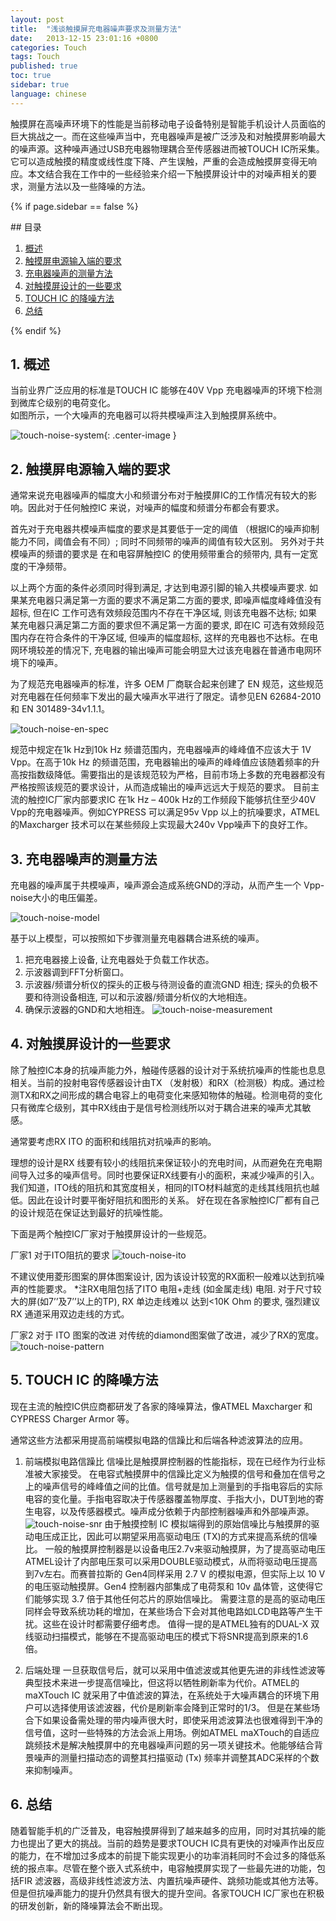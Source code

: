 ```yaml
---
layout: post
title:  "浅谈触摸屏充电器噪声要求及测量方法"
date:   2013-12-15 23:01:16 +0800
categories: Touch
tags: Touch
published: true
toc: true
sidebar: true
language: chinese
---
```

触摸屏在高噪声环境下的性能是当前移动电子设备特别是智能手机设计人员面临的巨大挑战之一。而在这些噪声当中，充电器噪声是被广泛涉及和对触摸屏影响最大的噪声源。这种噪声通过USB充电器物理耦合至传感器进而被TOUCH IC所采集。它可以造成触摸的精度或线性度下降、产生误触，严重的会造成触摸屏变得无响应。本文结合我在工作中的一些经验来介绍一下触摸屏设计中的对噪声相关的要求，测量方法以及一些降噪的方法。

{% if page.sidebar == false %}
<div class = "separator"></div>
## 目录

1. [概述](#1)
2. [触摸屏电源输入端的要求](#2)
3. [充电器噪声的测量方法](#3)
4. [对触摸屏设计的一些要求](#4)
5. [TOUCH IC 的降噪方法](#5)
6. [总结](#6)
<div class = "separator"></div>
{% endif %}

## <span id="1">1. 概述</span>
当前业界广泛应用的标准是TOUCH IC 能够在40V Vpp 充电器噪声的环境下检测到微库仑级别的电荷变化。<br>
如图所示，一个大噪声的充电器可以将共模噪声注入到触摸屏系统中。

![touch-noise-system]({{site.baseurl}}/assets/image/touch-noise-system.png){: .center-image }

## <span id="2">2. 触摸屏电源输入端的要求</span>

通常来说充电器噪声的幅度大小和频谱分布对于触摸屏IC的工作情况有较大的影响。因此对于任何触控IC 来说，对噪声的幅度和频谱分布都会有要求。

首先对于充电器共模噪声幅度的要求是其要低于一定的阈值 （根据IC的噪声抑制能力不同，阈值会有不同）; 同时不同频带的噪声的阈值有较大区别。
另外对于共模噪声的频谱的要求是 在和电容屏触控IC 的使用频带重合的频带内, 具有一定宽度的干净频带。

以上两个方面的条件必须同时得到满足, 才达到电源引脚的输入共模噪声要求. 如果某充电器只满足第一方面的要求不满足第二方面的要求, 即噪声幅度峰峰值没有超标, 但在IC 工作可选有效频段范围内不存在干净区域, 则该充电器不达标; 如果某充电器只满足第二方面的要求但不满足第一方面的要求, 即在IC 可选有效频段范围内存在符合条件的干净区域, 但噪声的幅度超标, 这样的充电器也不达标。在电网环境较差的情况下, 充电器的输出噪声可能会明显大过该充电器在普通市电网环境下的噪声。

为了规范充电器噪声的标准，许多 OEM 厂商联合起来创建了 EN 规范，这些规范对充电器在任何频率下发出的最大噪声水平进行了限定。请参见EN 62684-2010 和 EN 301489-34v1.1.1。

![touch-noise-en-spec]({{site.baseurl}}/assets/image/touch-noise-en-spec.png)

规范中规定在1k Hz到10k Hz 频谱范围内，充电器噪声的峰峰值不应该大于 1V Vpp。在高于10k Hz 的频谱范围，充电器输出的噪声的峰峰值应该随着频率的升高按指数级降低。需要指出的是该规范较为严格，目前市场上多数的充电器都没有严格按照该规范的要求设计，从而造成输出的噪声远远大于规范的要求。
目前主流的触控IC厂家内部要求IC 在1k  Hz – 400k Hz的工作频段下能够抗住至少40V Vpp的充电器噪声。例如CYPRESS 可以满足95v Vpp 以上的抗噪要求，ATMEL的Maxcharger 技术可以在某些频段上实现最大240v Vpp噪声下的良好工作。

## <span id="3">3. 充电器噪声的测量方法</span>

充电器的噪声属于共模噪声，噪声源会造成系统GND的浮动，从而产生一个 Vpp-noise大小的电压偏差。

![touch-noise-model]({{site.baseurl}}/assets/image/touch-noise-model.png)

基于以上模型，可以按照如下步骤测量充电器耦合进系统的噪声。

1. 把充电器接上设备, 让充电器处于负载工作状态。
2. 示波器调到FFT分析窗口。
3. 示波器/频谱分析仪的探头的正极与待测设备的直流GND 相连; 探头的负极不要和待测设备相连, 可以和示波器/频谱分析仪的大地相连。
4. 确保示波器的GND和大地相连。
![touch-noise-measurement]({{site.baseurl}}/assets/image/touch-noise-measurement.png)

## <span id="4">4. 对触摸屏设计的一些要求</span>

除了触控IC本身的抗噪声能力外，触碰传感器的设计对于系统抗噪声的性能也息息相关。当前的投射电容传感器设计由TX （发射极）和RX（检测极）构成。通过检测TX和RX之间形成的耦合电容上的电荷变化来感知物体的触碰。检测电荷的变化只有微库仑级别，其中RX线由于是信号检测线所以对于耦合进来的噪声尤其敏感。

通常要考虑RX ITO 的面积和线阻抗对抗噪声的影响。

理想的设计是RX 线要有较小的线阻抗来保证较小的充电时间，从而避免在充电期间导入过多的噪声信号。同时也要保证RX线要有小的面积，来减少噪声的引入。我们知道，ITO线的阻抗和其宽度相关，相同的ITO材料越宽的走线其线阻抗也越低。因此在设计时要平衡好阻抗和图形的关系。
好在现在各家触控IC厂都有自己的设计规范在保证达到最好的抗噪性能。

下面是两个触控IC厂家对于触摸屏设计的一些规范。

厂家1 对于ITO阻抗的要求
![touch-noise-ito]({{site.baseurl}}/assets/image/touch-noise-ito-res.png)

不建议使用菱形图案的屏体图案设计, 因为该设计较宽的RX面积一般难以达到抗噪声的性能要求。
*注RX电阻包括了ITO 电阻+走线 (如金属走线) 电阻. 对于尺寸较大的屏(如7’’及7’’以上的TP), RX 单边走线难以
达到<10K Ohm 的要求, 强烈建议RX 通道采用双边走线的方式。

厂家2 对于 ITO 图案的改进 
对传统的diamond图案做了改进，减少了RX的宽度。
![touch-noise-pattern]({{site.baseurl}}/assets/image/touch-noise-ito-pattern.png)

## <span id="5">5. TOUCH IC 的降噪方法</span>

现在主流的触控IC供应商都研发了各家的降噪算法，像ATMEL Maxcharger 和CYPRESS Charger Armor 等。

通常这些方法都采用提高前端模拟电路的信躁比和后端各种滤波算法的应用。

1. 前端模拟电路信躁比
信噪比是触摸屏控制器的性能指标，现在已经作为行业标准被大家接受。
在电容式触摸屏中的信躁比定义为触摸的信号和叠加在信号之上的噪声信号的峰峰值之间的比值。信号就是加上测量到的手指电容后的实际电容的变化量。手指电容取决于传感器覆盖物厚度、手指大小，DUT到地的寄生电容，以及传感器模式。噪声成分依赖于内部控制器噪声和外部噪声源。
![touch-noise-snr]({{site.baseurl}}/assets/image/touch-noise-snr.png)
由于触摸控制 IC 模拟端得到的原始信噪比与触摸屏的驱动电压成正比，因此可以期望采用高驱动电压 (TX)的方式来提高系统的信噪比。
一般的触摸屏控制器是以设备电压2.7v来驱动触摸屏，为了提高驱动电压ATMEL设计了内部电压泵可以采用DOUBLE驱动模式，从而将驱动电压提高到7v左右。而赛普拉斯的 Gen4同样采用 2.7 V 的模拟电源，但实际上以 10 V 的电压驱动触摸屏。Gen4 控制器内部集成了电荷泵和 10v 晶体管，这使得它们能够实现 3.7 倍于其他任何芯片的原始信噪比。
需要注意的是高的驱动电压同样会导致系统功耗的增加，在某些场合下会对其他电路如LCD电路等产生干扰。这些在设计时都需要仔细考虑。
值得一提的是ATMEL独有的DUAL-X 双线驱动扫描模式，能够在不提高驱动电压的模式下将SNR提高到原来的1.6倍。

2. 后端处理
一旦获取信号后，就可以采用中值滤波或其他更先进的非线性滤波等典型技术来进一步提高信噪比，但这将以牺牲刷新率为代价。ATMEL的maXTouch IC 就采用了中值滤波的算法，在系统处于大噪声耦合的环境下用户可以选择使用该滤波器，代价是刷新率会降到正常时的1/3。
但是在某些场合下如果设备需处理的带内噪声很大时，即使采用滤波算法也很难得到干净的信号值，这时一些特殊的方法会派上用场。例如ATMEL maXTouch的自适应跳频技术是解决触摸屏中的充电器噪声问题的另一项关键技术。他能够结合背景噪声的测量扫描动态的调整其扫描驱动 (Tx) 频率并调整其ADC采样的个数来抑制噪声。

## <span id="6">6. 总结</span>
随着智能手机的广泛普及，电容触摸屏得到了越来越多的应用，同时对其抗噪的能力也提出了更大的挑战。当前的趋势是要求TOUCH IC具有更快的对噪声作出反应的能力，在不增加过多成本的前提下能实现更小的功率消耗同时不会过多的降低系统的报点率。尽管在整个嵌入式系统中，电容触摸屏实现了一些最先进的功能，包括FIR 滤波器，高级非线性滤波方法、内置抗噪声硬件、跳频功能或其他方法等。但是但抗噪声能力的提升仍然具有很大的提升空间。各家TOUCH IC厂家也在积极的研发创新，新的降噪算法会不断出现。
<br>